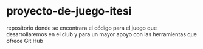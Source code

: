 # proyecto-de-juego-itesi
repositorio donde se encontrara el código para el juego que desarrollaremos en el club y para un mayor apoyo con las herramientas que ofrece Git Hub
